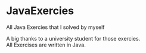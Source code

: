 # JavaExercies
All Java Exercies that I solved by myself

A big thanks to a university student for those exercies.  
All Exercises are written in Java.  
